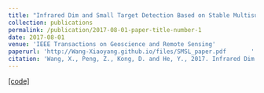 ```yaml
---
title: "Infrared Dim and Small Target Detection Based on Stable Multisubspace Learning in Heterogeneous Scene"
collection: publications
permalink: /publication/2017-08-01-paper-title-number-1
date: 2017-08-01
venue: 'IEEE Transactions on Geoscience and Remote Sensing'
paperurl: 'http://Wang-Xiaoyang.github.io/files/SMSL_paper.pdf       '
citation: 'Wang, X., Peng, Z., Kong, D. and He, Y., 2017. Infrared Dim and Small Target Detection Based on Stable Multisubspace Learning in Heterogeneous Scene. IEEE Transactions on Geoscience and Remote Sensing, 55(10), pp.5481-5493.'
---
```


<a href='http://Wang-Xiaoyang.github.io/files/SMSL_Wang.zip'>[code]</a>
